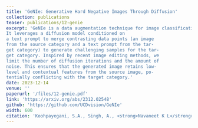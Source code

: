 ```yaml
---
title: 'GeNIe: Generative Hard Negative Images Through Diffusion'
collection: publications
teaser: publications/12-genie
excerpt: 'GeNIe is a data augmentation technique for image classification.
It leverages a diffusion model conditioned on
a text prompt to merge contrasting data points (an image
from the source category and a text prompt from the tar-
get category) to generate challenging samples for the tar-
get category. Inspired by recent image editing methods, we
limit the number of diffusion iterations and the amount of
noise. This ensures that the generated image retains low-
level and contextual features from the source image, po-
tentially conflicting with the target category.'
date: 2023-12-14
venue: ''
paperurl: '/files/12-genie.pdf'
link: 'https://arxiv.org/abs/2312.02548'
github: 'https://github.com/UCDvision/GeNIe'
width: 600
citation: 'Koohpayegani, S.A., Singh, A., <strong>Navaneet K L</strong>, Jamali-Rad, H., Pirsiavash, H., (2023). &quot;GeNIe: Generative Hard Negative Images Through Diffusion&quot;.'
---
```

